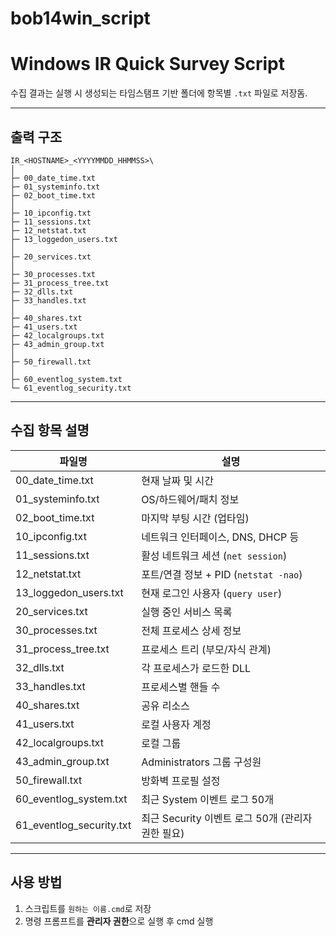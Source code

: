 # bob14win_script

# Windows IR Quick Survey Script

수집 결과는 실행 시 생성되는 타임스탬프 기반 폴더에 항목별 `.txt` 파일로 저장돔.

---

## 출력 구조

```text
IR_<HOSTNAME>_<YYYYMMDD_HHMMSS>\
│
├─ 00_date_time.txt
├─ 01_systeminfo.txt
├─ 02_boot_time.txt
│
├─ 10_ipconfig.txt
├─ 11_sessions.txt
├─ 12_netstat.txt
├─ 13_loggedon_users.txt
│
├─ 20_services.txt
│
├─ 30_processes.txt
├─ 31_process_tree.txt
├─ 32_dlls.txt
├─ 33_handles.txt
│
├─ 40_shares.txt
├─ 41_users.txt
├─ 42_localgroups.txt
├─ 43_admin_group.txt
│
├─ 50_firewall.txt
│
├─ 60_eventlog_system.txt
└─ 61_eventlog_security.txt
```

---

## 수집 항목 설명

| 파일명 | 설명 |
|--------|------|
| 00_date_time.txt | 현재 날짜 및 시간 |
| 01_systeminfo.txt | OS/하드웨어/패치 정보 |
| 02_boot_time.txt | 마지막 부팅 시간 (업타임) |
| 10_ipconfig.txt | 네트워크 인터페이스, DNS, DHCP 등 |
| 11_sessions.txt | 활성 네트워크 세션 (`net session`) |
| 12_netstat.txt | 포트/연결 정보 + PID (`netstat -nao`) |
| 13_loggedon_users.txt | 현재 로그인 사용자 (`query user`) |
| 20_services.txt | 실행 중인 서비스 목록 |
| 30_processes.txt | 전체 프로세스 상세 정보 |
| 31_process_tree.txt | 프로세스 트리 (부모/자식 관계) |
| 32_dlls.txt | 각 프로세스가 로드한 DLL |
| 33_handles.txt | 프로세스별 핸들 수 |
| 40_shares.txt | 공유 리소스 |
| 41_users.txt | 로컬 사용자 계정 |
| 42_localgroups.txt | 로컬 그룹 |
| 43_admin_group.txt | Administrators 그룹 구성원 |
| 50_firewall.txt | 방화벽 프로필 설정 |
| 60_eventlog_system.txt | 최근 System 이벤트 로그 50개 |
| 61_eventlog_security.txt | 최근 Security 이벤트 로그 50개 (관리자 권한 필요) |

---

## 사용 방법

1. 스크립트를 `원하는 이름.cmd`로 저장
2. 명령 프롬프트를 **관리자 권한**으로 실행 후 cmd 실행
